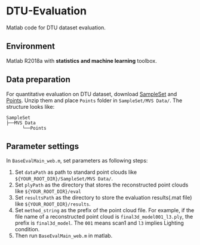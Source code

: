 # DTU-Evaluation
Matlab code for DTU dataset evaluation.

## Environment
Matlab R2018a with **statistics and machine learning** toolbox.

## Data preparation
For quantitative evaluation on DTU dataset, download [SampleSet](http://roboimagedata.compute.dtu.dk/?page_id=36) and [Points](http://roboimagedata.compute.dtu.dk/?page_id=36). Unzip them and place `Points` folder in `SampleSet/MVS Data/`.
  The structure looks like:
```
SampleSet
├──MVS Data
      └──Points
```

## Parameter settings
In `BaseEvalMain_web.m`, set parameters as following steps:
1. Set `dataPath` as path to standard point clouds like `${YOUR_ROOT_DIR}/SampleSet/MVS Data/`.
2. Set `plyPath` as the directory that stores the reconstructed point clouds like `${YOUR_ROOT_DIR}/eval` 
3. Set `resultsPath` as the directory to store the evaluation results(.mat file) like `${YOUR_ROOT_DIR}/results`.
4. Set `method_string` as the prefix of the point cloud file. For example, if the file name of a  reconstructed point cloud is `final3d_model001_l3.ply`, the prefix is `final3d_model`. The `001` means scan1 and `l3` implies Lighting condition.
5. Then run `BaseEvalMain_web.m` in matlab.
